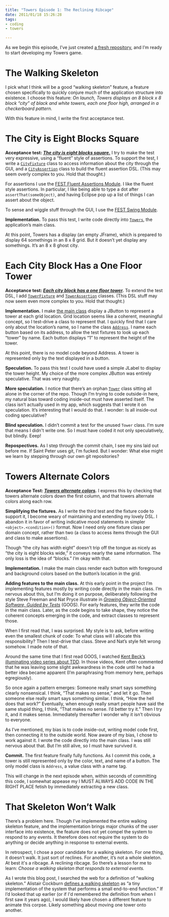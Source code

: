 ```yaml
--- 
title: "Towers Episode 1: The Reclining Ribcage"
date: 2011/01/18 15:26:28
tags: 
- coding
- towers

---
```


<p>As we begin this episode, I’ve just created <a href="https://github.com/dhemery/Towers/commit/252be5b80247ba67f5e04a25ad5ac4b88c0c059a">a fresh repository</a>, and I’m ready to start developing my Towers game.</p>

# The Walking Skeleton

<p>I pick what I think will be a good “walking skeleton” feature, a feature chosen specifically to quickly conjure much of the application structure into existence. I choose this feature: <em>On launch, Towers displays an 8 block x 8 block “city” of black and white towers, each one floor high, arranged in a checkerboard pattern.</em></p>

<p>With this feature in mind, I write the first acceptance test.</p>

# The City is Eight Blocks Square

<p><strong>Acceptance test: <em><a href="https://github.com/dhemery/Towers/blob/7bf3a0496709373f5724e2b7a7dfebdf45b17698/test/acceptance/com/dhemery/towers/application/OnLaunch.java">The city is eight blocks square.</a></em></strong> I try to make the test very expressive, using a “fluent” style of assertions. To support the test, I write a <code><a href="https://github.com/dhemery/Towers/blob/057d4dec5bbce846f2cb666fbd40fda92812c2b6/test/acceptance/com/dhemery/towers/application/fixtures/CityFixture.java">CityFixture</a></code> class to access information about the city through the GUI, and a <code><a href="https://github.com/dhemery/Towers/blob/057d4dec5bbce846f2cb666fbd40fda92812c2b6/test/acceptance/com/dhemery/towers/application/fixtures/CityAssertion.java">CityAssertion</a></code> class to build the fluent assertion DSL. (This may seem overly complex to you. Hold that thought.)</p>

<p>For assertions I use the <a href="http://docs.codehaus.org/display/FEST/Fluent+Assertions+Module">FEST Fluent Assertions Module</a>. I like the fluent style assertions. In particular, I like being able to type a dot after <code>assertThat(someObject)</code>, and having Eclipse pop up a list of things I can assert about the object.</p>

<p>To sense and wiggle stuff through the GUI, I use the <a href="http://docs.codehaus.org/display/FEST/Swing+Module">FEST Swing Module</a>.</p>

<p><strong>Implementation.</strong> To pass this test, I write code directly into <code><a href="https://github.com/dhemery/Towers/blob/7bf3a0496709373f5724e2b7a7dfebdf45b17698/src/com/dhemery/towers/application/Towers.java">Towers</a></code>, the application’s main class.</p>

<p>At this point, Towers has a display (an empty JFrame), which is prepared to display 64 somethings in an 8 x 8 grid. But it doesn’t yet display any somethings. It’s an 8 x 8 ghost city.</p>

# Each City Block Has a One Floor Tower

<p><strong>Acceptance test: <em><a href="https://github.com/dhemery/Towers/blob/ec08ffa0727c1fd314fed881fd1086e8d63227bd/test/acceptance/com/dhemery/towers/application/OnLaunch.java">Each city block has a one floor tower</a>.</em></strong> To extend the test DSL, I add <code><a href="https://github.com/dhemery/Towers/blob/ec08ffa0727c1fd314fed881fd1086e8d63227bd/test/acceptance/com/dhemery/towers/application/fixtures/TowerFixture.java">TowerFixture</a></code> and <code><a href="https://github.com/dhemery/Towers/blob/ec08ffa0727c1fd314fed881fd1086e8d63227bd/test/acceptance/com/dhemery/towers/application/fixtures/TowerAssertion.java">TowerAssertion</a></code> classes. (This DSL stuff may now seem even more complex to you. Hold that thought.)</p>

<p><strong>Implementation.</strong> I make <a href="https://github.com/dhemery/Towers/blob/ec08ffa0727c1fd314fed881fd1086e8d63227bd/src/com/dhemery/towers/application/Towers.java">the main class</a> display a JButton to represent a tower at each grid location. Grid location seems like a coherent, meaningful concept, so I test-drive a class to represent that. I quickly find that I care only about the location’s name, so I name the class <code><a href="https://github.com/dhemery/Towers/blob/ec08ffa0727c1fd314fed881fd1086e8d63227bd/src/com/dhemery/towers/model/Address.java">Address</a></code>. I name each button based on its address, to allow the test fixtures to look up each “tower” by name. Each button displays “1” to represent the height of the tower.</p>

<p>At this point, there is no model code beyond Address. A tower is represented only by the text displayed in a button.</p>

<p><strong>Speculation.</strong> To pass this test I could have used a simple JLabel to display the tower height. My choice of the more complex JButton was entirely speculative. That was very naughty.</p>

<p><strong>More speculation.</strong> I notice that there’s an orphan <code><a href="https://github.com/dhemery/Towers/blob/ec08ffa0727c1fd314fed881fd1086e8d63227bd/src/com/dhemery/towers/model/Tower.java">Tower</a></code> class sitting all alone in the corner of the repo. Though I’m trying to code outside-in here, my natural bias toward coding inside-out must have asserted itself. The class isn’t actually used in my app, which suggests that I wrote it on speculation. It’s interesting that I would do that. I wonder: Is all inside-out coding speculative?</p>

<p><strong>Blind speculation.</strong> I didn’t commit a test for the unused <code>Tower</code> class. I'm sure that means I didn't write one. So I must have coded it not only speculatively, but blindly. Eeep!</p>

<p><strong>Repospectives.</strong> As I step through the commit chain, I see my sins laid out before me. If Saint Peter uses git, I'm fucked. But I wonder: What else might we learn by stepping through our own git repositories?</p>

# Towers Alternate Colors

<p><strong>Acceptance Test: <em><a href="https://github.com/dhemery/Towers/blob/master/test/acceptance/com/dhemery/towers/application/OnLaunch.java">Towers alternate colors</a>.</em></strong> I express this by checking that towers alternate colors down the first column, and that towers alternate colors along each row.</p>

<p><strong>Simplifying the fixtures.</strong> As I write the third test and the fixture code to support it, I become weary of maintaining and extending my lovely DSL. I abandon it in favor of writing indicative mood statements in simpler <code>&lt;object&gt;.&lt;condition&gt;()</code> format. Now I need only one fixture class per domain concept, rather than two (a class to access items through the GUI and class to make assertions).</p>

<p>Though “the city has width eight” doesn’t trip off the tongue as nicely as “the city is eight blocks wide,” it conveys nearly the same information. The only loss is the idea of “blocks.” I’m okay with that.</p>

<p><strong>Implementation.</strong> I make the main class render each button with foreground and background colors based on the button’s location in the grid.</p>

<p><strong>Adding features to the main class.</strong> At this early point in the project I’m implementing features mostly by writing code directly in the main class. I’m nervous about this, but I’m doing it on purpose, deliberately following the style Steve Freeman and Nat Pryce illustrate in <em><a href="http://www.amazon.com/exec/obidos/ASIN/0321503627/dalehemery-20">Growing Object-Oriented Software, Guided by Tests</a></em> (GOOS). For early features, they write the code in the main class. Later, as the code begins to take shape, they notice the coherent concepts emerging in the code, and extract classes to represent those.</p>

<p>When I first read that, I was surprised. My style is to ask, before writing even the smallest chunk of code: To what class will I allocate this responsibility? Then I test-drive that class. Steve and Nat’s style felt wrong somehow. I made note of that.</p>

<p>Around the same time that I first read GOOS, I watched <a href="http://pragprog.com/screencasts/v-kbtdd/test-driven-development">Kent Beck’s illuminating video series about TDD</a>. In those videos, Kent often commented that he was leaving some slight awkwardness in the code until he had a better idea became apparent (I’m paraphrasing from memory here, perhaps egregiously).</p>

<p>So once again a pattern emerges: Someone really smart says something clearly nonsensical. I think, “That makes no sense,” and let it go. Then someone else really smart says something similar. I think, “How the hell does that work?” Eventually, when enough really smart people have said the same stupid thing, I think, “That makes no sense. I’d better try it.” Then I try it, and it makes sense. Immediately thereafter I wonder why it isn’t obvious to everyone.</p>

<p>As I’ve mentioned, my bias is to code inside-out, writing model code first, then connecting it to the outside world. Now aware of my bias, I chose to work against it. I wrote the code directly into the main class. I was still nervous about that. But I’m still alive, so I must have survived it.</p>

<p><strong>Commit.</strong> The first feature finally fully functions. As I commit this code, a tower is still represented only by the color, text, and name of a button. The only model class is <code>Address</code>, a value class with a name tag.</p>

<p>This will change in the next episode when, within seconds of committing this code, I somewhat appease my I MUST ALWAYS ADD CODE IN THE RIGHT PLACE fetish by immediately extracting a new class.</p>

# That Skeleton Won’t Walk

<p>There’s a problem here. Though I’ve implemented the entire walking skeleton feature, and the implementation brings major chunks of the user interface into existence, the feature does not yet compel the system to respond to any events. It therefore does not require the system to do anything or decide anything in response to external events.</p>

<p>In retrospect, I chose a poor candidate for a walking skeleton. For one thing, it doesn’t walk. It just sort of reclines. For another, it’s not a whole skeleton. At best it's a ribcage. A reclining ribcage. So there’s a lesson for me to learn: <em>Choose a walking skeleton that responds to external events.</em></p>

<p>As I wrote this blog post, I searched the web for a definition of “walking skeleton.” Alistair Cockburn <a href="http://alistair.cockburn.us/Walking+skeleton">defines a walking skeleton</a> as “a tiny implementation of the system that performs a small end-to-end function.” If I’d looked that up earlier (or if I'd remembered the definition from when I first saw it years ago), I would likely have chosen a different feature to animate this corpse. Likely something about moving one tower onto another.</p>
